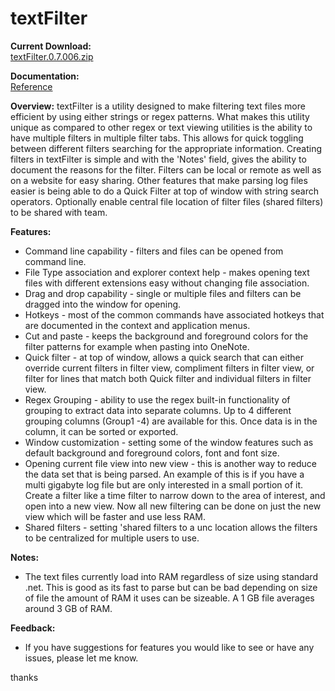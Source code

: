 [](./TextFilter/Images/ico.png)  

# textFilter  

**Current Download:**  
[textFilter.0.7.006.zip](https://github.com/jasonagilbertson/textFilter/releases/download/textFilter.0.7.006.zip/textFilter.0.7.006.zip) 

**Documentation:**  
[Reference](./docs/Overview.md)

[](./TextFilter/Images/tf-window-image-1.png)		

**Overview:**
textFilter is a utility designed to make filtering text files more efficient by using either strings or regex patterns. What makes this utility unique as compared to other regex or text viewing utilities is the ability to have multiple filters in multiple filter tabs. This allows for quick toggling between different filters searching for the appropriate information. Creating filters in textFilter is simple and with the 'Notes' field, gives the ability to document the reasons for the filter. Filters can be local or remote as well as on a website for easy sharing. Other features that make parsing log files easier is being able to do a Quick Filter at top of window with string search operators. Optionally enable central file location of filter files (shared filters)  to be shared with team.

**Features:**
- Command line capability - filters and files can be opened from command line.
- File Type association and explorer context help - makes opening text files with different extensions easy without changing file association.
- Drag and drop capability - single or multiple files and filters can be dragged into the window for opening.
- Hotkeys - most of the common commands have associated hotkeys that are documented in the context and application menus.
- Cut and paste - keeps the background and foreground colors for the filter patterns for example when pasting into OneNote.
- Quick filter - at top of window, allows a quick search that can either override current filters in filter view, compliment filters in filter view, or filter for lines that match both Quick filter and individual filters in filter view.
- Regex Grouping - ability to use the regex built-in functionality of grouping to extract data into separate columns. Up to 4 different grouping columns (Group1 -4) are available for this. Once data is in the column, it can be sorted or exported.
- Window customization - setting some of the window features such as default background and foreground colors, font and font size.
- Opening current file view into new view - this is another way to reduce the data set that is being parsed. An example of this is if you have a multi gigabyte log file but are only interested in a small portion of it. Create a filter like a time filter to narrow down to the area of interest, and open into a new view. Now all new filtering can be done on just the new view which will be faster and use less RAM.
- Shared filters - setting 'shared filters to a unc location allows the filters to be centralized for multiple users to use.

**Notes:**
- The text files currently load into RAM regardless of size using standard .net. This is good as its fast to parse but can be bad depending on size of file the amount of RAM it uses can be sizeable. A 1 GB file averages around 3 GB of RAM.

**Feedback:**
- If you have suggestions for features you would like to see or have any issues, please let me know.

thanks



